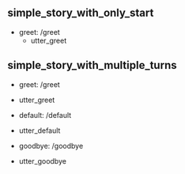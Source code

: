 ## simple_story_with_only_start
* greet: /greet
    - utter_greet

## simple_story_with_multiple_turns
* greet: /greet
 - utter_greet
* default: /default
 - utter_default
 * goodbye: /goodbye
 - utter_goodbye
 

